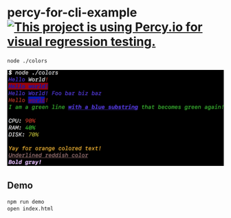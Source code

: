 # percy-for-cli-example [![This project is using Percy.io for visual regression testing.](https://percy.io/static/images/percy-badge.svg)](https://percy.io/bahmutov/percy-for-cli-example)

```shell
node ./colors
```

![node colors result](images/colors.png)

## Demo

```shell
npm run demo
open index.html
```
